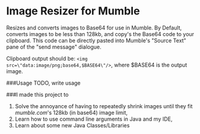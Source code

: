 # Image Resizer for Mumble
Resizes and converts images to Base64 for use in Mumble. 
By Default, converts images to be less than 128kb, 
and copy's the Base64 code to your clipboard. 
This code can be directly pasted into Mumble's "Source Text"
pane of the "send message" dialogue.

Clipboard output should be:
`<img src=\"data:image/png;base64,$BASE64\"/>`, where $BASE64 is the output image.

###Usage
TODO, write usage

###I made this project to
1. Solve the annoyance of having to repeatedly shrink images until they fit *mumble.com*'s
128kb (in base64) image limit,
2. Learn how to use command line arguments in Java and my IDE,
3. Learn about some new Java Classes/Libraries